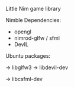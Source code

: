 Little Nim game library

Nimble Dependencies:

  - opengl
  - nimrod-glfw / sfml
  - DevIL

Ubuntu packages:

-> libglfw3
-> libdevil-dev

-> libcsfml-dev
